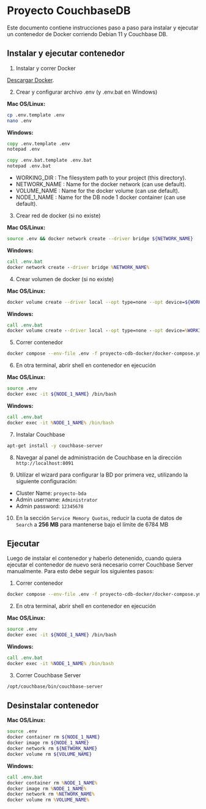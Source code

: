 # Proyecto CouchbaseDB

Este documento contiene instrucciones paso a paso para instalar y ejecutar un contenedor de Docker corriendo Debian 11 y Couchbase DB.

## Instalar y ejecutar contenedor

1. Instalar y correr Docker

[Descargar Docker](https://docs.docker.com/get-docker/).

2. Crear y configurar archivo .env (y .env.bat en Windows)

**Mac OS/Linux:**
```bash
cp .env.template .env
nano .env
```

**Windows:**
```cmd
copy .env.template .env
notepad .env

copy .env.bat.template .env.bat
notepad .env.bat
```

* WORKING_DIR : The filesystem path to your project (this directory).
* NETWORK_NAME : Name for the docker network (can use default).
* VOLUME_NAME : Name for the docker volume (can use default).
* NODE_1_NAME : Name for the DB node 1 docker container (can use default).

3. Crear red de docker (si no existe)

**Mac OS/Linux:**
```bash
source .env && docker network create --driver bridge ${NETWORK_NAME}
```

**Windows:**
```cmd
call .env.bat
docker network create --driver bridge %NETWORK_NAME% 
```

4. Crear volumen de docker (si no existe)

**Mac OS/Linux:**
```bash
docker volume create --driver local --opt type=none --opt device=${WORKING_DIR} --opt o=bind ${VOLUME_NAME}
```

**Windows:**
```cmd
call .env.bat
docker volume create --driver local --opt type=none --opt device=%WORKING_DIR% --opt o=bind %VOLUME_NAME%
```

5. Correr contenedor

```bash
docker compose --env-file .env -f proyecto-cdb-docker/docker-compose.yml up
```

6. En otra terminal, abrir shell en contenedor en ejecución

**Mac OS/Linux:**
```bash
source .env
docker exec -it ${NODE_1_NAME} /bin/bash
```

**Windows:**
```cmd
call .env.bat
docker exec -it %NODE_1_NAME% /bin/bash
```

7. Instalar Couchbase
```bash
apt-get install -y couchbase-server
```

8. Navegar al panel de administración de Couchbase en la dirección `http://localhost:8091`

9. Utilizar el wizard para configurar la BD por primera vez, utilizando la siguiente configuración:
* Cluster Name: `proyecto-bda`
* Admin username: `Administrator`
* Admin password: `12345678`

10. En la sección `Service Memory Quotas`, reducir la cuota de datos de `Search` a **256 MB** para mantenerse bajo el límite de 6784 MB

## Ejecutar

Luego de instalar el contenedor y haberlo detenenido, cuando quiera ejecutar el contenedor de nuevo será necesario correr Couchbase Server manualmente.
Para esto debe seguir los siguientes pasos:

1. Correr contenedor

```bash
docker compose --env-file .env -f proyecto-cdb-docker/docker-compose.yml up
```

2. En otra terminal, abrir shell en contenedor en ejecución

**Mac OS/Linux:**
```bash
source .env
docker exec -it ${NODE_1_NAME} /bin/bash
```

**Windows:**
```cmd
call .env.bat
docker exec -it %NODE_1_NAME% /bin/bash
```

3. Correr Couchbase Server
```bash
/opt/couchbase/bin/couchbase-server
```

## Desinstalar contenedor

**Mac OS/Linux:**
```bash
source .env
docker container rm ${NODE_1_NAME}
docker image rm ${NODE_1_NAME}
docker network rm ${NETWORK_NAME}
docker volume rm ${VOLUME_NAME}
```

**Windows:**
```cmd
call .env.bat
docker container rm %NODE_1_NAME%
docker image rm %NODE_1_NAME%
docker network rm %NETWORK_NAME%
docker volume rm %VOLUME_NAME%
```